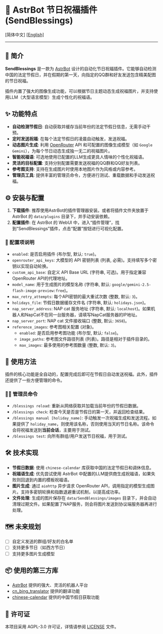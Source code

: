 # 🤖 AstrBot 节日祝福插件 (SendBlessings)

[简体中文] [[English]](./README_en.md)

---

## 📖 简介

**SendBlessings** 是一款为 [AstrBot](https://github.com/AstrBotDevs/AstrBot) 设计的自动化节日祝福插件。它能够自动检测中国的法定节假日，并在假期的第一天，向指定的QQ群和好友发送包含精美配图的节日祝福。

插件内置了强大的图像生成功能，可以根据节日主题动态生成祝福图片，并支持使用LLM（大型语言模型）生成个性化的祝福语。

## ✨ 功能特点

-   **自动检测节假日**: 自动获取并缓存当前年份的法定节假日信息，无需手动干预。
-   **定时发送祝福**: 在每个法定节假日的凌晨自动触发，发送祝福。
-   **动态图片生成**: 利用 [OpenRouter](https://openrouter.ai/) API 和可配置的图像生成模型（如 `Google Gemini`），为每个节日动态生成独一无二的祝福图片。
-   **智能祝福语**: 可选地使用已配置的LLM生成更具人情味的个性化祝福语。
-   **灵活的目标配置**: 支持分别配置需要发送祝福的QQ群和QQ好友列表。
-   **参考图支持**: 支持在生成图片时使用本地图片作为风格或内容参考。
-   **管理员工具**: 提供丰富的管理员命令，方便进行测试、重载数据和手动发送祝福。

## ⚙️ 安装与配置

1. **下载插件**: 推荐使用AstrBot的插件管理器安装。或者将插件文件夹放置于 AstrBot 的 `data/plugins` 目录下，并手动安装依赖。
2. **配置插件**: 在 AstrBot 的 WebUI 中，进入“插件管理”，找到“SendBlessings”插件，点击“配置”按钮进行可视化配置。

### 🔧 配置项说明

-   `enabled`: 是否启用插件 (布尔型, 默认: `true`)。
-   `openrouter_api_keys`: 大模型的 API 密钥列表 (列表, 必需)。支持填写多个密钥以实现自动轮换。
-   `custom_api_base`: 自定义 API Base URL (字符串, 可选)。用于指定兼容OpenRouter API的代理地址。
-   `model_name`: 用于生成图片的模型名称 (字符串, 默认: `google/gemini-2.5-flash-image-preview:free`)。
-   `max_retry_attempts`: 每个API密钥的最大重试次数 (整数, 默认: `3`)。
-   `holidays_file`: 节假日数据缓存文件名 (字符串, 默认: `holidays.json`)。
-   `nap_server_address`: NAP cat 服务地址 (字符串, 默认: `localhost`)。如果机器人和NapCat不在同一台服务器，请填写NapCat服务器的IP地址。
-   `nap_server_port`: NAP cat 文件接收端口 (整数, 默认: `3658`)。
-   `reference_images`: 参考图相关配置 (对象)。
    -   `enabled`: 是否启用参考图功能 (布尔型, 默认: `false`)。
    -   `image_paths`: 参考图文件路径列表 (列表)。路径是相对于插件目录的。
    -   `max_images`: 最多使用的参考图数量 (整数, 默认: `3`)。

## 🚀 使用方法

插件的核心功能是全自动的，配置完成后即可在节假日自动发送祝福。此外，插件还提供了一些方便管理的命令。

### 👨‍💻 管理员命令

-   `/blessings reload`: 重新从网络获取并加载当前年份的节假日数据。
-   `/blessings check`: 检查今天是否是节假日的第一天，并返回检查结果。
-   `/blessings manual [holiday_name]`: 手动触发一次祝福生成和发送流程。如果提供了 `holiday_name`，则使用该名称，否则使用当天的节日名称。该命令会将祝福发送到**当前会话**，主要用于测试。
-   `/blessings test`: 向所有群组/用户发送节日祝福，用于测试。

## 🛠️ 技术实现

-   **节假日数据**: 使用 `chinese-calendar` 库获取中国的法定节假日和调休信息。
-   **祝福语生成**: 优先尝试使用 AstrBot 中配置的LLM提供商生成祝福语，如果失败则回退到内置的模板祝福语。
-   **图片生成**: 通过 `aiohttp` 异步请求 OpenRouter API，调用指定的模型生成图片。支持多密钥轮换和指数退避重试机制，以提高成功率。
-   **文件处理**: 生成的图片保存在 `data/SendBlessings/images` 目录下，并会自动清理过期文件。如果配置了NAP服务，则会将图片发送到协议端服务器再进行处理。

## 🗺️ 未来规划
- [ ] 自定义发送的群组/好友的白名单
- [ ] 支持更多节日（如西方节日）
- [ ] 支持更多图片生成模型

## 📦 使用的第三方库
- [AstrBot](https://github.com/AstrBotDevs/AstrBot) 提供的强大、灵活的机器人平台
- [cn_bing_translator](https://github.com/minibear2021/cn_bing_translator) 提供的翻译功能
- [chinese-calendar](https://github.com/LKI/chinese-calendar) 提供的中国节假日获取功能

## 📄 许可证
本项目采用 AGPL-3.0 许可证，详情请参阅 [LICENSE](https://github.com/Cheng-MaoMao/astrbot_plugin_SendBlessings?tab=AGPL-3.0-1-ov-file#readme) 文件。